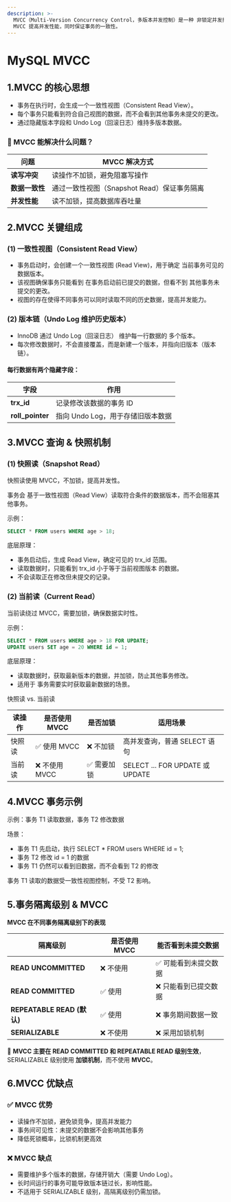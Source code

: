 ```yaml
---
description: >-
  MVCC（Multi-Version Concurrency Control，多版本并发控制）是一种 非锁定并发控制机制， InnoDB 存储引擎 通过
  MVCC 提高并发性能，同时保证事务的一致性。
---
```


# MySQL MVCC

## 1.MVCC 的核心思想

* 事务在执行时，会生成一个一致性视图（Consistent Read View）。
* 每个事务只能看到符合自己视图的数据，而不会看到其他事务未提交的更改。
* 通过隐藏版本字段和 Undo Log（回滚日志）维持多版本数据。

### 📌 MVCC 能解决什么问题？

| **问题**    | **MVCC 解决方式**                |
| --------- | ---------------------------- |
| **读写冲突**  | 读操作不加锁，避免阻塞写操作               |
| **数据一致性** | 通过一致性视图（Snapshot Read）保证事务隔离 |
| **并发性能**  | 读不加锁，提高数据库吞吐量                |

## 2.MVCC 关键组成

### (1) 一致性视图（Consistent Read View）

* 事务启动时，会创建一个一致性视图 (Read View)，用于确定 当前事务可见的数据版本。
* 该视图确保事务只能看到 在事务启动前已提交的数据，但看不到 其他事务未提交的更改。
* 视图的存在使得不同事务可以同时读取不同的历史数据，提高并发能力。

### (2) 版本链（Undo Log 维护历史版本）

* InnoDB 通过 Undo Log（回滚日志） 维护每一行数据的 多个版本。
* 每次修改数据时，不会直接覆盖，而是新建一个版本，并指向旧版本（版本链）。

#### &#x20;每行数据有两个隐藏字段：

| **字段**            | **作用**                |
| ----------------- | --------------------- |
| **trx\_id**       | 记录修改该数据的事务 ID         |
| **roll\_pointer** | 指向 Undo Log，用于存储旧版本数据 |

## 3.MVCC 查询 & 快照机制

### (1) 快照读（Snapshot Read）

快照读使用 MVCC，不加锁，提高并发性。

事务会 基于一致性视图（Read View）读取符合条件的数据版本，而不会阻塞其他事务。

示例：

```sql
SELECT * FROM users WHERE age > 18;
```

底层原理：

* 事务启动后，生成 Read View，确定可见的 trx\_id 范围。
* 读取数据时，只能看到 trx\_id 小于等于当前视图版本 的数据。
* 不会读取正在修改但未提交的记录。

### (2) 当前读（Current Read）

当前读绕过 MVCC，需要加锁，确保数据实时性。

示例：

```sql
SELECT * FROM users WHERE age > 18 FOR UPDATE;
UPDATE users SET age = 20 WHERE id = 1;
```

底层原理：

* 读取数据时，获取最新版本的数据，并加锁，防止其他事务修改。
* 适用于 事务需要实时获取最新数据的场景。

快照读 vs. 当前读

| 读操作 | 是否使用 MVCC  | 是否加锁   | 适用场景                           |
| --- | ---------- | ------ | ------------------------------ |
| 快照读 | ✅ 使用 MVCC  | ❌ 不加锁  | 高并发查询，普通 SELECT 语句             |
| 当前读 | ❌ 不使用 MVCC | ✅ 需要加锁 | SELECT ... FOR UPDATE 或 UPDATE |

## 4.MVCC 事务示例

示例：事务 T1 读取数据，事务 T2 修改数据

场景：

* 事务 T1 先启动，执行 SELECT \* FROM users WHERE id = 1;
* 事务 T2 修改 id = 1 的数据
* 事务 T1 仍然可以看到旧数据，而不会看到 T2 的修改

事务 T1 读取的数据受一致性视图控制，不受 T2 影响。

## 5.事务隔离级别 & MVCC

**MVCC 在不同事务隔离级别下的表现**

| **隔离级别**                 | **是否使用 MVCC** | **能否看到未提交数据** |
| ------------------------ | ------------- | ------------- |
| **READ UNCOMMITTED**     | ❌ 不使用         | ✅ 可能看到未提交数据   |
| **READ COMMITTED**       | ✅ 使用          | ❌ 只能看到已提交数据   |
| **REPEATABLE READ (默认)** | ✅ 使用          | ❌ 事务期间数据一致    |
| **SERIALIZABLE**         | ❌ 不使用         | ❌ 采用加锁机制      |

📌 **MVCC 主要在 READ COMMITTED 和 REPEATABLE READ 级别生效**，\
SERIALIZABLE 级别使用 **加锁机制**，而不使用 **MVCC**。

## 6.MVCC 优缺点

### ✅ MVCC 优势

* 读操作不加锁，避免锁竞争，提高并发能力
* 事务间可见性：未提交的数据不会影响其他事务
* 降低死锁概率，比锁机制更高效

### ❌ MVCC 缺点

* 需要维护多个版本的数据，存储开销大（需要 Undo Log）。
* 长时间运行的事务可能导致版本链过长，影响性能。
* 不适用于 SERIALIZABLE 级别，高隔离级别仍需加锁。



